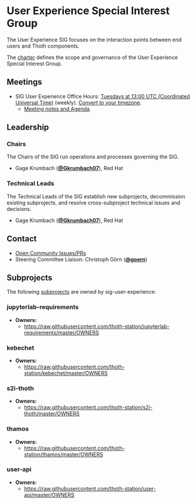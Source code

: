 <!---
This is an autogenerated file!

Please do not edit this file directly, but instead make changes to the
sigs.yaml file in the project root.

To understand how this file is generated, see https://git.k8s.io/community/generator/README.md

for Thoth we use `podman run --rm -e WHAT -e GO111MODULE=on -e GOPROXY -v $(pwd):/go/src/app:Z golang:1.12 make -C /go/src/app generate`

--->

# User Experience Special Interest Group

The User Experience SIG focuses on the interaction points between end users and Thoth components.

The [charter](charter.md) defines the scope and governance of the User Experience Special Interest Group.

## Meetings
* SIG User Experience Office Hours: [Tuesdays at 13:00 UTC (Coordinated Universal Time)](https://meet.google.com/cde-iczf-zso) (weekly). [Convert to your timezone](http://www.thetimezoneconverter.com/?t=13:00&tz=UTC%20%28Coordinated%20Universal%20Time%29).
  * [Meeting notes and Agenda](https://docs.google.com/document/d/1shJ5C_1Z3RT-mFdnrDmntIxGj5BmdlACfrwxoKd0CSY/edit).

## Leadership

### Chairs

The Chairs of the SIG run operations and processes governing the SIG.

* Gage Krumbach (**[@Gkrumbach07](https://github.com/Gkrumbach07)**), Red Hat

### Technical Leads

The Technical Leads of the SIG establish new subprojects, decommission existing
subprojects, and resolve cross-subproject technical issues and decisions.

* Gage Krumbach (**[@Gkrumbach07](https://github.com/Gkrumbach07)**), Red Hat

## Contact
- [Open Community Issues/PRs](https://github.com/kubernetes/community/labels/sig%2Fuser-experience)
- Steering Committee Liaison: Christoph Görn (**[@goern](https://github.com/goern)**)

## Subprojects

The following [subprojects][subproject-definition] are owned by sig-user-experience:
### jupyterlab-requirements
- **Owners:**
  - https://raw.githubusercontent.com/thoth-station/jupyterlab-requirements/master/OWNERS
### kebechet
- **Owners:**
  - https://raw.githubusercontent.com/thoth-station/kebechet/master/OWNERS
### s2i-thoth
- **Owners:**
  - https://raw.githubusercontent.com/thoth-station/s2i-thoth/master/OWNERS
### thamos
- **Owners:**
  - https://raw.githubusercontent.com/thoth-station/thamos/master/OWNERS
### user-api
- **Owners:**
  - https://raw.githubusercontent.com/thoth-station/user-api/master/OWNERS

[subproject-definition]: https://github.com/kubernetes/community/blob/master/governance.md#subprojects
<!-- BEGIN CUSTOM CONTENT -->

<!-- END CUSTOM CONTENT -->
